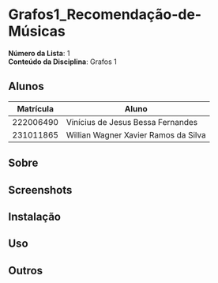 # Grafos1_Recomendação-de-Músicas

**Número da Lista**: 1<br>
**Conteúdo da Disciplina**: Grafos 1<br>

## Alunos
|Matrícula | Aluno |
| -- | -- |
| 222006490  |  Vinícius de Jesus Bessa Fernandes |
| 231011865  |  Willian Wagner Xavier Ramos da Silva |

## Sobre 
[Descreva os objetivos do seu projeto e como ele funciona. ]: #

## Screenshots
[Adicione 3 ou mais screenshots do projeto em funcionamento.]: #

## Instalação 
[**Linguagem**: xxxxxx<br>]: #
[**Framework**: (caso exista)]: #<br>
[Descreva os pré-requisitos para rodar o seu projeto e os comandos necessários.]: #

## Uso 
[Explique como usar seu projeto caso haja algum passo a passo após o comando de execução.]: #

## Outros 
[Quaisquer outras informações sobre seu projeto podem ser descritas abaixo.]: #
